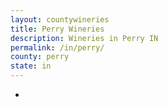 ```yaml
---
layout: countywineries
title: Perry Wineries
description: Wineries in Perry IN
permalink: /in/perry/
county: perry
state: in
---
```

-
